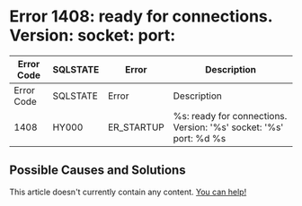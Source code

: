 
# Error 1408: ready for connections. Version: socket: port:


| Error Code | SQLSTATE | Error | Description |
| --- | --- | --- | --- |
| Error Code | SQLSTATE | Error | Description |
| 1408 | HY000 | ER_STARTUP | %s: ready for connections. Version: '%s' socket: '%s' port: %d %s |




## Possible Causes and Solutions


This article doesn't currently contain any content. [You can help!](/kb/en/writing-and-editing-knowledge-base-articles/)

